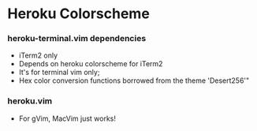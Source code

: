 Heroku Colorscheme
=========================

### heroku-terminal.vim dependencies
- iTerm2 only
- Depends on heroku colorscheme for iTerm2
- It's for terminal vim only;
- Hex color conversion functions borrowed from the theme 'Desert256'"

### heroku.vim
- For gVim, MacVim just works!

